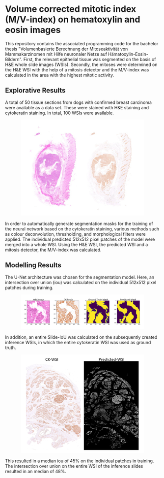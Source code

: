 # Volume corrected mitotic index (M/V-index) on hematoxylin and eosin images
This repository contains the associated programming code for the bachelor thesis "Volumenbasierte Berechnung der Mitoseaktivität von Mammakarzinomen mit Hilfe neuronaler Netze auf Hämatoxylin-Eosin-Bildern". First, the relevant epithelial tissue was segmented on the basis of H&E whole slide images (WSIs). Secondly, the mitoses were determined on the H&E WSI with the help of a mitosis detector and the M/V-index was calculated in the area with the highest mitotic activity. 

## Explorative Results 
A total of 50 tissue sections from dogs with confirmed breast carcinoma were available as a data set. These were stained with H&E staining and cytokeratin staining. In total, 100 WSIs were available. 

<p align="center">
  <img src="h&e_ck_staining.png" width="400px" />
</p>

In order to automatically generate segmentation masks for the training of the neural network based on the cytokeratin staining, various methods such as colour deconvolution, thresholding, and morphological filters were applied. The individual predicted 512x512 pixel patches of the model were merged into a whole WSI. Using the H&E WSI, the predicted WSI and a mitosis detector, the M/V-index was calculated. 

## Modelling Results

The U-Net architecture was chosen for the segmentation model. Here, an intersection over union (iou) was calculated on the individual 512x512 pixel patches during training. 
<p align="center">
  <img src="patch_prediction.png" width="400px" />
</p>
In addition, an entire Slide-IoU was calculated on the subsequently created inference WSIs, in which the entire cytokeratin WSI was used as ground truth. 
<p align="center">
  <img src="wsi_prediction.png" width="400px" />
</p>
This resulted in a median iou of 45% on the individual patches in training. The intersection over union on the entire WSI of the inference slides resulted in an median of 48%. 



